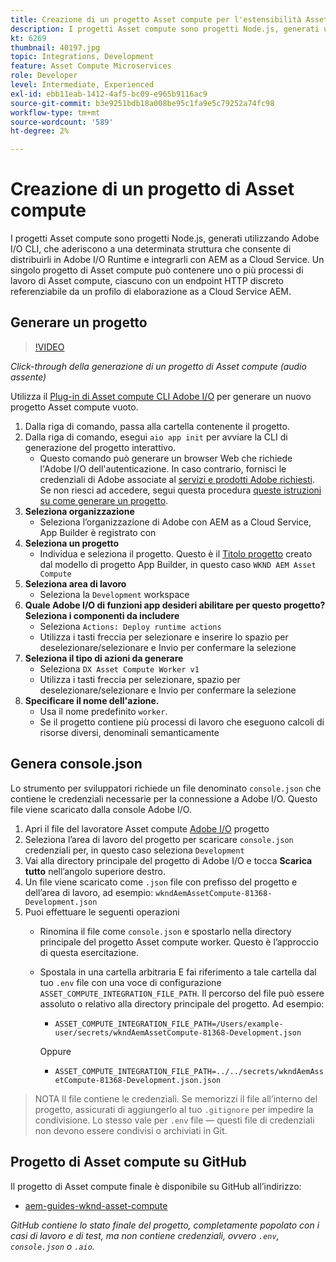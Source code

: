 ```yaml
---
title: Creazione di un progetto Asset compute per l'estensibilità Asset compute
description: I progetti Asset compute sono progetti Node.js, generati utilizzando Adobe I/O CLI, che aderiscono a una determinata struttura che consente di distribuirli in Adobe I/O Runtime e integrarli con AEM as a Cloud Service.
kt: 6269
thumbnail: 40197.jpg
topic: Integrations, Development
feature: Asset Compute Microservices
role: Developer
level: Intermediate, Experienced
exl-id: ebb11eab-1412-4af5-bc09-e965b9116ac9
source-git-commit: b3e9251bdb18a008be95c1fa9e5c79252a74fc98
workflow-type: tm+mt
source-wordcount: '589'
ht-degree: 2%

---
```


# Creazione di un progetto di Asset compute

I progetti Asset compute sono progetti Node.js, generati utilizzando Adobe I/O CLI, che aderiscono a una determinata struttura che consente di distribuirli in Adobe I/O Runtime e integrarli con AEM as a Cloud Service. Un singolo progetto di Asset compute può contenere uno o più processi di lavoro di Asset compute, ciascuno con un endpoint HTTP discreto referenziabile da un profilo di elaborazione as a Cloud Service AEM.

## Generare un progetto

>[!VIDEO](https://video.tv.adobe.com/v/40197?quality=12&learn=on)

_Click-through della generazione di un progetto di Asset compute (audio assente)_

Utilizza il [Plug-in di Asset compute CLI Adobe I/O](../set-up/development-environment.md#aio-cli) per generare un nuovo progetto Asset compute vuoto.

1. Dalla riga di comando, passa alla cartella contenente il progetto.
1. Dalla riga di comando, esegui `aio app init` per avviare la CLI di generazione del progetto interattivo.
   + Questo comando può generare un browser Web che richiede l&#39;Adobe I/O dell&#39;autenticazione. In caso contrario, fornisci le credenziali di Adobe associate al [servizi e prodotti Adobe richiesti](../set-up/accounts-and-services.md). Se non riesci ad accedere, segui questa procedura [queste istruzioni su come generare un progetto](https://developer.adobe.com/app-builder/docs/getting_started/first_app/#42-developer-is-not-logged-in-as-enterprise-organization-user).
1. __Seleziona organizzazione__
   + Seleziona l’organizzazione di Adobe con AEM as a Cloud Service, App Builder è registrato con
1. __Seleziona un progetto__
   + Individua e seleziona il progetto. Questo è il [Titolo progetto](../set-up/app-builder.md) creato dal modello di progetto App Builder, in questo caso `WKND AEM Asset Compute`
1. __Seleziona area di lavoro__
   + Seleziona la `Development` workspace
1. __Quale Adobe I/O di funzioni app desideri abilitare per questo progetto? Seleziona i componenti da includere__
   + Seleziona `Actions: Deploy runtime actions`
   + Utilizza i tasti freccia per selezionare e inserire lo spazio per deselezionare/selezionare e Invio per confermare la selezione
1. __Seleziona il tipo di azioni da generare__
   + Seleziona `DX Asset Compute Worker v1`
   + Utilizza i tasti freccia per selezionare, spazio per deselezionare/selezionare e Invio per confermare la selezione
1. __Specificare il nome dell&#39;azione.__
   + Usa il nome predefinito `worker`.
   + Se il progetto contiene più processi di lavoro che eseguono calcoli di risorse diversi, denominali semanticamente

## Genera console.json

Lo strumento per sviluppatori richiede un file denominato `console.json` che contiene le credenziali necessarie per la connessione a Adobe I/O. Questo file viene scaricato dalla console Adobe I/O.

1. Apri il file del lavoratore Asset compute [Adobe I/O](https://console.adobe.io) progetto
1. Seleziona l’area di lavoro del progetto per scaricare `console.json` credenziali per, in questo caso seleziona `Development`
1. Vai alla directory principale del progetto di Adobe I/O e tocca __Scarica tutto__ nell’angolo superiore destro.
1. Un file viene scaricato come `.json` file con prefisso del progetto e dell’area di lavoro, ad esempio: `wkndAemAssetCompute-81368-Development.json`
1. Puoi effettuare le seguenti operazioni
   + Rinomina il file come `console.json` e spostarlo nella directory principale del progetto Asset compute worker. Questo è l’approccio di questa esercitazione.
   + Spostala in una cartella arbitraria E fai riferimento a tale cartella dal tuo `.env` file con una voce di configurazione `ASSET_COMPUTE_INTEGRATION_FILE_PATH`. Il percorso del file può essere assoluto o relativo alla directory principale del progetto. Ad esempio:
      + `ASSET_COMPUTE_INTEGRATION_FILE_PATH=/Users/example-user/secrets/wkndAemAssetCompute-81368-Development.json`

      Oppure
      + `ASSET_COMPUTE_INTEGRATION_FILE_PATH=../../secrets/wkndAemAssetCompute-81368-Development.json.json`


> NOTA
> Il file contiene le credenziali. Se memorizzi il file all’interno del progetto, assicurati di aggiungerlo al tuo `.gitignore` per impedire la condivisione. Lo stesso vale per `.env` file — questi file di credenziali non devono essere condivisi o archiviati in Git.

## Progetto di Asset compute su GitHub

Il progetto di Asset compute finale è disponibile su GitHub all’indirizzo:

+ [aem-guides-wknd-asset-compute](https://github.com/adobe/aem-guides-wknd-asset-compute)

_GitHub contiene lo stato finale del progetto, completamente popolato con i casi di lavoro e di test, ma non contiene credenziali, ovvero `.env`, `console.json` o `.aio`._

